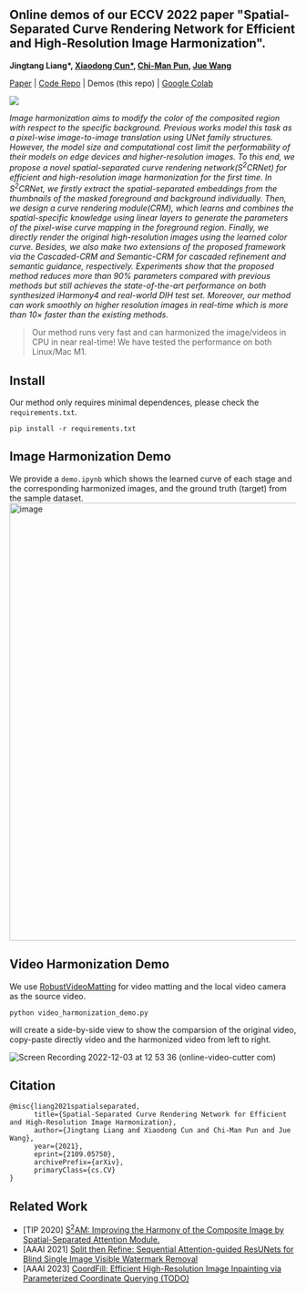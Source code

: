 ## Online demos of our ECCV 2022 paper "Spatial-Separated Curve Rendering Network for Efficient and High-Resolution Image Harmonization".

<b>Jingtang Liang*, <a href='http://vinthony.github.io'>Xiaodong Cun*</a>, <a href='http://www.cis.umac.mo/~cmpun/'>Chi-Man Pun</a>, <a href='https://juew.org/'>Jue Wang</a> </b>

[Paper](https://arxiv.org/abs/2109.05750) | [Code Repo](https://github.com/stefanLeong/S2CRNet) | Demos (this repo) | [Google Colab](https://colab.research.google.com/drive/12gH5XDhpCGS_B_5xaJtCVvYrw6gfHtaS#scrollTo=Y5vFGrBLctND)


<p style='align:center'><img src='https://user-images.githubusercontent.com/4397546/133198989-e4e2cc21-92fd-4f9b-a487-cdb05be3175e.png'><p>

<i>Image harmonization aims to modify the color of the composited region with respect to the specific background. Previous works model this task as a pixel-wise image-to-image translation using UNet family structures. However, the model size and computational cost limit the performability of their models on edge devices and higher-resolution images. To this end, we propose a novel spatial-separated curve rendering network(S<sup>2</sup>CRNet) for efficient and high-resolution image harmonization for the first time. In S<sup>2</sup>CRNet, we firstly extract the spatial-separated embeddings from the thumbnails of the masked foreground and background individually. Then, we design a curve rendering module(CRM), which learns and combines the spatial-specific knowledge using linear layers to generate the parameters of the pixel-wise curve mapping in the foreground region. Finally, we directly render the original high-resolution images using the learned color curve. Besides, we also make two extensions of the proposed framework via the Cascaded-CRM and Semantic-CRM for cascaded refinement and semantic guidance, respectively. Experiments show that the proposed method reduces more than 90% parameters compared with previous methods but still achieves the state-of-the-art performance on both synthesized iHarmony4 and real-world DIH test set. Moreover, our method can work smoothly on higher resolution images in real-time which is more than 10× faster than the existing methods. </i> 


> Our method runs very fast and can harmonized the image/videos in CPU in near real-time! We have tested the performance on both Linux/Mac M1.

## Install
Our method only requires minimal dependences, please check the `requirements.txt`.
```
pip install -r requirements.txt
```

## Image Harmonization Demo

We provide a `demo.ipynb` which shows the learned curve of each stage and the corresponding harmonized images, and the ground truth (target) from the sample dataset.
<img width="768" alt="image" src="https://user-images.githubusercontent.com/4397546/205424932-bedd5a6f-9ed5-462b-8ff1-389651f39111.png">


## Video Harmonization Demo

We use [RobustVideoMatting](https://github.com/PeterL1n/RobustVideoMatting) for video matting and the local video camera as the source video.

```
python video_harmonization_demo.py
```

will create a side-by-side view to show the comparsion of the original video, copy-paste directly video and the harmonized video from left to right.

![Screen Recording 2022-12-03 at 12 53 36 (online-video-cutter com)](https://user-images.githubusercontent.com/4397546/205425120-b4075f20-64fa-465c-a254-95d7ddbdf883.gif)




## Citation
```
@misc{liang2021spatialseparated,
      title={Spatial-Separated Curve Rendering Network for Efficient and High-Resolution Image Harmonization}, 
      author={Jingtang Liang and Xiaodong Cun and Chi-Man Pun and Jue Wang},
      year={2021},
      eprint={2109.05750},
      archivePrefix={arXiv},
      primaryClass={cs.CV}
}
```


## Related Work

* [TIP 2020] [S<sup>2</sup>AM: Improving the Harmony of the Composite Image by Spatial-Separated Attention Module.](https://github.com/vinthony/s2am)
* [AAAI 2021] [Split then Refine: Sequential Attention-guided ResUNets for Blind Single Image Visible Watermark Removal](https://github.com/vinthony/deep-blind-watermark-removal)
* [AAAI 2023] [CoordFill: Efficient High-Resolution Image Inpainting via Parameterized Coordinate Querying (TODO)]()
